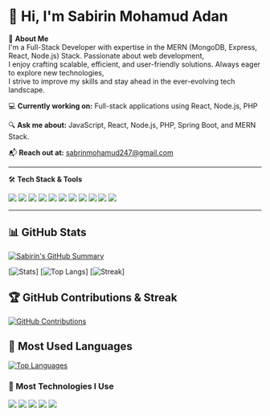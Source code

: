 # 👋 Hi, I'm Sabirin Mohamud Adan

🚀 **About Me**  
I'm a Full-Stack Developer with expertise in the MERN (MongoDB, Express, React, Node.js) Stack. Passionate about web development,  
I enjoy crafting scalable, efficient, and user-friendly solutions. Always eager to explore new technologies,  
I strive to improve my skills and stay ahead in the ever-evolving tech landscape.

💻 **Currently working on:** Full-stack applications using React, Node.js, PHP  

🔍 **Ask me about:** JavaScript, React, Node.js, PHP, Spring Boot, and MERN Stack.  

📬 **Reach out at:** sabrinmohamud247@gmail.com  

---

🛠 **Tech Stack & Tools**
<p align="left">
   <img src="https://img.shields.io/badge/HTML5-E34F26?style=flat&logo=html5&logoColor=white"/>
   <img src="https://img.shields.io/badge/CSS3-1572B6?style=flat&logo=css3&logoColor=white"/>
   <img src="https://img.shields.io/badge/JavaScript-F7DF1E?style=flat&logo=javascript&logoColor=black"/>
   <img src="https://img.shields.io/badge/React-61DAFB?style=flat&logo=react&logoColor=black"/>
   <img src="https://img.shields.io/badge/Node.js-339933?style=flat&logo=node.js&logoColor=white"/>
   <img src="https://img.shields.io/badge/Express.js-000000?style=flat&logo=express&logoColor=white"/>
   <img src="https://img.shields.io/badge/MongoDB-47A248?style=flat&logo=mongodb&logoColor=white"/>
   <img src="https://img.shields.io/badge/MySQL-4479A1?style=flat&logo=mysql&logoColor=white"/>
   <img src="https://img.shields.io/badge/PostgreSQL-336791?style=flat&logo=postgresql&logoColor=white"/>
   <img src="https://img.shields.io/badge/PHP-777BB4?style=flat&logo=php&logoColor=white"/>
   <img src="https://img.shields.io/badge/Spring%20Boot-6DB33F?style=flat&logo=spring-boot&logoColor=white"/>
</p>

---






## 📊 GitHub Stats  


[![Sabirin's GitHub Summary](https://github-profile-summary-cards.vercel.app/api/cards/profile-details?username=SabirinMohamudAdan&theme=radical)](https://github.com/vn7n24fzkq/github-profile-summary-cards)


[![Stats](https://github-readme-stats.vercel.app/api?username=SabirinMohamudAdan&theme=aura)]
[![Top Langs](https://github-readme-stats.vercel.app/api/top-langs/?username=SabirinMohamudAdan&layout=compact&theme=aura)]
[![Streak](https://streak-stats.demolab.com/?user=SabirinMohamudAdan&theme=aura)]


 

## 🏆 GitHub Contributions & Streak  





[![GitHub Contributions](https://github-readme-stats.vercel.app/api?username=SabirinMohamudAdan&show_icons=true&count_private=true&include_all_commits=true&theme=radical)](https://github.com/SabirinMohamudAdan)


## 📌 Most Used Languages  
 
[![Top Languages](https://github-readme-stats.vercel.app/api/top-langs/?username=SabirinMohamudAdan&layout=compact&theme=radical)](https://github.com/anuraghazra/github-readme-stats)




### 🚀 Most Technologies I Use  
<p align="left">
  <img src="https://img.shields.io/badge/JavaScript-F7DF1E?style=flat&logo=javascript&logoColor=black"/>
  <img src="https://img.shields.io/badge/Node.js-339933?style=flat&logo=node.js&logoColor=white"/>
  <img src="https://img.shields.io/badge/React-61DAFB?style=flat&logo=react&logoColor=black"/>
  <img src="https://img.shields.io/badge/Tailwind_CSS-38B2AC?style=flat&logo=tailwind-css&logoColor=white"/>
  <img src="https://img.shields.io/badge/MongoDB-47A248?style=flat&logo=mongodb&logoColor=white"/>
</p>
